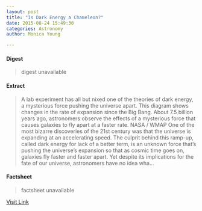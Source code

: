 ```yaml
---
layout: post
title: "Is Dark Energy a Chameleon?"
date: 2015-08-24 15:49:30
categories: Astronomy
author: Monica Young

---
```



#### Digest
>digest unavailable

#### Extract
>A lab experiment has all but nixed one of the theories of dark energy, a mysterious force pushing the universe apart. This diagram shows changes in the rate of expansion since the Big Bang. About 7.5 billion years ago, astronomers observe the effects of a mysterious force that causes galaxies to fly apart at a faster rate. NASA / WMAP One of the most bizarre discoveries of the 21st century was that the universe is expanding at an accelerating speed. The culprit behind this ramp-up, called dark energy for lack of a better term, is an unknown force that’s pushing the universe’s expansion so that as cosmic time goes on, galaxies fly faster and faster apart. Yet despite its implications for the fate of our universe, astronomers have no idea wha...

#### Factsheet
>factsheet unavailable

[Visit Link](http://www.skyandtelescope.com/astronomy-news/is-dark-energy-a-chameleon-0824201523/)


